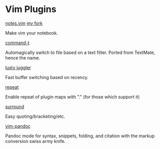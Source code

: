 # Vim Plugins

[notes.vim](https://github.com/xolox/vim-notes)
[my fork](https://github.com/shelhamer/vim-notes)

Make vim your notebook.

[command-t](http://www.vim.org/scripts/script.php?script_id=3025)

Automagically switch to file based on a text filter. Ported from TextMate,
hence the name.

[lusty juggler](https://github.com/sjbach/lusty)

Fast buffer switching based on recency.

[repeat](https://github.com/tpope/vim-repeat)

Enable repeat of plugin maps with "." (for those which support it)

[surround](https://github.com/tpope/vim-surround)

Easy quoting/bracketing/etc.

[vim-pandoc](https://github.com/vim-pandoc/vim-pandoc)

Pandoc mode for syntax, snippets, folding, and citation
with the markup conversion swiss army knife.
